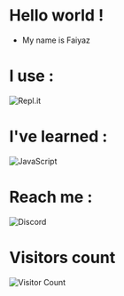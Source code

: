 # Hello world !

- My name is Faiyaz


# I use :
![Repl.it](https://img.shields.io/badge/Repl.it-%230D101E.svg?style=for-the-badge&logo=replit&logoColor=white)


# I've learned : 
![JavaScript](https://img.shields.io/badge/javascript-%23323330.svg?style=for-the-badge&logo=javascript&logoColor=%23F7DF1E)

# Reach me :
![Discord](https://discord.com/users/747337455782461482)

# Visitors count
![Visitor Count](https://profile-counter.glitch.me/FAYAZ1201/count.svg)


